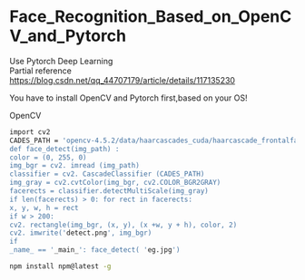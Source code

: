 # Face_Recognition_Based_on_OpenCV_and_Pytorch
Use Pytorch Deep Learning  
Partial reference https://blog.csdn.net/qq_44707179/article/details/117135230  

You have to install OpenCV and Pytorch first,based on your OS!  

OpenCV  
```sh
import cv2
CADES_PATH = 'opencv-4.5.2/data/haarcascades_cuda/haarcascade_frontalface_al
def face_detect(img_path) :
color = (0, 255, 0)
img_bgr = cv2. imread (img_path)
classifier = cv2. CascadeClassifier (CADES_PATH)
img_gray = cv2.cvtColor(img_bgr, cv2.COLOR_BGR2GRAY)
facerects = classifier.detectMultiScale(img_gray)
if len(facerects) > 0: for rect in facerects:
x, y, w, h = rect
if w > 200:
cv2. rectangle(img_bgr, (x, y), (x +w, y + h), color, 2)
cv2. imwrite('detect.png', img_bgr)
if
_name_ == '_main_': face_detect( 'eg.jpg')
```
  ```sh
  npm install npm@latest -g
  ```
